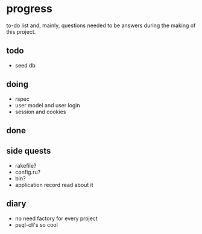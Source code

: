 # progress

to-do list and, mainly, questions needed to be answers during the making of this project.


## todo

- seed db


## doing

- rspec
- user model and user login
- session and cookies


## done


## side quests

- rakefile?
- config.ru?
- bin?
- application record read about it


## diary

- no need factory for every project
- psql-cli's so cool

